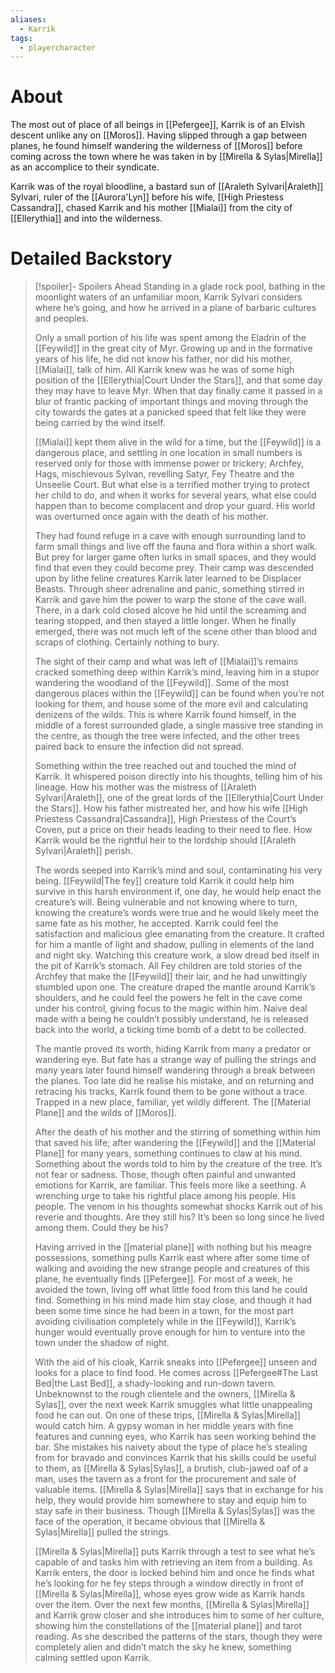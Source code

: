 ```yaml
---
aliases:
  - Karrik
tags:
  - playercharacter
---
```

# About
The most out of place of all beings in [[Pefergee]], Karrik is of an Elvish descent unlike any on [[Moros]]. Having slipped through a gap between planes, he found himself wandering the wilderness of [[Moros]] before coming across the town where he was taken in by [[Mirella & Sylas|Mirella]] as an accomplice to their syndicate.

Karrik was of the royal bloodline, a bastard sun of [[Araleth Sylvari|Araleth]] Sylvari, ruler of the [[Aurora'Lyn]] before his wife, [[High Priestess Cassandra]], chased Karrik and his mother [[Mialai]] from the city of [[Ellerythia]] and into the wilderness.
# Detailed Backstory

> [!spoiler]- Spoilers Ahead
>Standing in a glade rock pool, bathing in the moonlight waters of an unfamiliar moon, Karrik Sylvari considers where he’s going, and how he arrived in a plane of barbaric cultures and peoples. 
>
>Only a small portion of his life was spent among the Eladrin of the [[Feywild]] in the great city of Myr. Growing up and in the formative years of his life, he did not know his father, nor did his mother, [[Mialai]], talk of him. All Karrik knew was he was of some high position of the [[Ellerythia|Court Under the Stars]], and that some day they may have to leave Myr. When that day finally came it passed in a blur of frantic packing of important things and moving through the city towards the gates at a panicked speed that felt like they were being carried by the wind itself.
>
>[[Mialai]] kept them alive in the wild for a time, but the [[Feywild]] is a dangerous place, and settling in one location in small numbers is reserved only for those with immense power or trickery; Archfey, Hags, mischievous Sylvan, revelling Satyr, Fey Theatre and the Unseelie Court. But what else is a terrified mother trying to protect her child to do, and when it works for several years, what else could happen than to become complacent and drop your guard. His world was overturned once again with the death of his mother.
>
>They had found refuge in a cave with enough surrounding land to farm small things and live off the fauna and flora within a short walk. But prey for larger game often lurks in small spaces, and they would find that even they could become prey. Their camp was descended upon by lithe feline creatures Karrik later learned to be Displacer Beasts. Through sheer adrenaline and panic, something stirred in Karrik and gave him the power to warp the stone of the cave wall. There, in a dark cold closed alcove he hid until the screaming and tearing stopped, and then stayed a little longer. When he finally emerged, there was not much left of the scene other than blood and scraps of clothing. Certainly nothing to bury.
>
>The sight of their camp and what was left of [[Mialai]]’s remains cracked something deep within Karrik’s mind, leaving him in a stupor wandering the woodland of the [[Feywild]]. Some of the most dangerous places within the [[Feywild]] can be found when you’re not looking for them, and house some of the more evil and calculating denizens of the wilds. This is where Karrik found himself, in the middle of a forest surrounded glade, a single massive tree standing in the centre, as though the tree were infected, and the other trees paired back to ensure the infection did not spread.
>
>Something within the tree reached out and touched the mind of Karrik. It whispered poison directly into his thoughts, telling him of his lineage. How his mother was the mistress of [[Araleth Sylvari|Araleth]], one of the great lords of the [[Ellerythia|Court Under the Stars]]. How his father mistreated her, and how his wife [[High Priestess Cassandra|Cassandra]], High Priestess of the Court’s Coven, put a price on their heads leading to their need to flee. How Karrik would be the rightful heir to the lordship should [[Araleth Sylvari|Araleth]] perish.
>
>The words seeped into Karrik’s mind and soul, contaminating his very being. [[Feywild|The fey]] creature told Karrik it could help him survive in this harsh environment if, one day, he would help enact the creature’s will. Being vulnerable and not knowing where to turn, knowing the creature’s words were true and he would likely meet the same fate as his mother, he accepted. Karrik could feel the satisfaction and malicious glee emanating from the creature. It crafted for him a mantle of light and shadow, pulling in elements of the land and night sky. Watching this creature work, a slow dread bed itself in the pit of Karrik’s stomach. All Fey children are told stories of the Archfey that make the [[Feywild]] their lair, and he had unwittingly stumbled upon one. The creature draped the mantle around Karrik’s shoulders, and he could feel the powers he felt in the cave come under his control, giving focus to the magic within him. Naive deal made with a being he couldn’t possibly understand, he is released back into the world, a ticking time bomb of a debt to be collected.
>
>The mantle proved its worth, hiding Karrik from many a predator or wandering eye. But fate has a strange way of pulling the strings and many years later found himself wandering through a break between the planes. Too late did he realise his mistake, and on returning and retracing his tracks, Karrik found them to be gone without a trace. Trapped in a new place, familiar, yet wildly different. The [[Material Plane]] and the wilds of [[Moros]].
>
>After the death of his mother and the stirring of something within him that saved his life; after wandering the [[Feywild]] and the [[Material Plane]] for many years, something continues to claw at his mind. Something about the words told to him by the creature of the tree. It’s not fear or sadness. Those, though often painful and unwanted emotions for Karrik, are familiar. This feels more like a seething. A wrenching urge to take his rightful place among his people. His people. The venom in his thoughts somewhat shocks Karrik out of his reverie and thoughts. Are they still his? It’s been so long since he lived among them. Could they be his?
>
>Having arrived in the [[material plane]] with nothing but his meagre possessions, something pulls Karrik east where after some time of walking and avoiding the new strange people and creatures of this plane, he eventually finds [[Pefergee]]. For most of a week, he avoided the town, living off what little food from this land he could find. Something in his mind made him stay close, and though it had been some time since he had been in a town, for the most part avoiding civilisation completely while in the [[Feywild]], Karrik’s hunger would eventually prove enough for him to venture into the town under the shadow of night.
>
>With the aid of his cloak, Karrik sneaks into [[Pefergee]] unseen and looks for a place to find food. He comes across [[Pefergee#The Last Bed|the Last Bed]], a shady-looking and run-down tavern. Unbeknownst to the rough clientele and the owners, [[Mirella & Sylas]], over the next week Karrik smuggles what little unappealing food he can out. On one of these trips, [[Mirella & Sylas|Mirella]] would catch him. A gypsy woman in her middle years with fine features and cunning eyes, who Karrik has seen working behind the bar. She mistakes his naivety about the type of place he’s stealing from for bravado and convinces Karrik that his skills could be useful to them, as [[Mirella & Sylas|Sylas]], a brutish, club-jawed oaf of a man, uses the tavern as a front for the procurement and sale of valuable items. [[Mirella & Sylas|Mirella]] says that in exchange for his help, they would provide him somewhere to stay and equip him to stay safe in their business. Though [[Mirella & Sylas|Sylas]] was the face of the operation, it became obvious that [[Mirella & Sylas|Mirella]] pulled the strings. 
>
>[[Mirella & Sylas|Mirella]] puts Karrik through a test to see what he’s capable of and tasks him with retrieving an item from a building. As Karrik enters, the door is locked behind him and once he finds what he’s looking for he fey steps through a window directly in front of [[Mirella & Sylas|Mirella]], whose eyes grow wide as Karrik hands over the item. Over the next few months, [[Mirella & Sylas|Mirella]] and Karrik grow closer and she introduces him to some of her culture, showing him the constellations of the [[material plane]] and tarot reading. As she described the patterns of the stars, though they were completely alien and didn’t match the sky he knew, something calming settled upon Karrik.